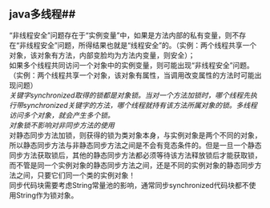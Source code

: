 ## java多线程##
“非线程安全”问题存在于“实例变量”中，如果是方法内部的私有变量，则不存在“非线程安全”问题，所得结果也就是“线程安全”的。（实例：两个线程共享一个对象，该对象有方法，内部变脸均为方法内变量，则安全）；  
如果多个线程共同访问一个对象中的实例变量，则可能出现“非线程安全”问题。（实例：两个线程共享一个对象，该对象有属性，当调用改变属性的方法时可能出现问题）  
*关键字synchronized取得的锁都是对象锁。当对一个方法加锁时，哪个线程先执行带synchronized关键字的方法，哪个线程就持有该方法所属对象的锁。多线程访问多个对象，就会产生多个锁。*  
*对象锁不影响对非同步方法的使用*  
对静态同步方法加锁，则获得的锁为类对象本身，与实例对象是两个不同的对象，所以静态同步方法与非静态同步方法之间是不会有竞态条件的。但是一旦一个静态同步方法获取锁后，其他的静态同步方法都必须等待该方法释放锁后才能获取锁，而不管是同一个实例对象的静态同步方法之间，还是不同的实例对象的静态同步方法之间，只要它们同一个类的实例对象！   
同步代码块需要考虑String常量池的影响，通常同步synchronized代码块都不使用String作为锁对象。
